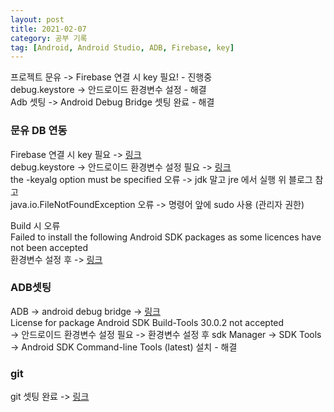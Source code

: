 ```yaml
---
layout: post
title: 2021-02-07
category: 공부 기록
tag: [Android, Android Studio, ADB, Firebase, key]
---
```


프로젝트 문유 -> Firebase 연결 시 key 필요! - 진행중<br>
debug.keystore -> 안드로이드 환경변수 설정 - 해결<br> 
Adb 셋팅 -> Android Debug Bridge 셋팅 완료 - 해결<br>

### 문유 DB 연동

Firebase 연결 시 key 필요 -> [링크](https://m.blog.naver.com/wndrlf2003/220649843082) <br>
debug.keystore -> 안드로이드 환경변수 설정 필요 -> [링크](https://snowdeer.github.io/android/2017/03/29/mac-path-config-for-android-sdk/) <br>
the -keyalg option must be specified 오류 -> jdk 말고 jre 에서 실행 위 블로그 참고 <br>
java.io.FileNotFoundException 오류 -> 명령어 앞에 sudo 사용 (관리자 권한) <br>

Build 시 오류 <br>
Failed to install the following Android SDK packages as some licences have not been accepted <br>
환경변수 설정 후 -> [링크](https://stackoverflow.com/questions/54273412/failed-to-install-the-following-android-sdk-packages-as-some-licences-have-not)

### ADB셋팅 

ADB -> android debug bridge -> [링크](https://developer88.tistory.com/174) <br>
License for package Android SDK Build-Tools 30.0.2 not accepted <br>
-> 안드로이드 환경변수 설정 필요 -> 환경변수 설정 후 sdk Manager -> SDK Tools -> Android SDK Command-line Tools (latest) 설치 - 해결

### git
git 셋팅 완료 -> [링크](https://github.com/SONSAZANG/moonyou.git) 


